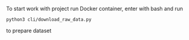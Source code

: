 To start work with project run Docker container, enter with bash and run 
```
python3 cli/download_raw_data.py
```
to prepare dataset
